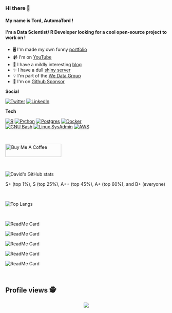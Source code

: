 ### Hi there 👋 
#### My name is Tord, AutomaTord ! 
#### I'm a Data Scientist/ R Developer looking for a cool open-source project to work on !

- 🖥️  I'm made my own funny [portfolio](https://david-munoztord.com/)
- 📹  I'm on [YouTube](https://www.youtube.com/channel/UCGktdbvbc_H-JEkYYTvwRVw)
- 📝  I have a mildly interesting [blog](https://we-data.netlify.app/)
- ✨  I have a dull [shiny server](https://munoztd0.shinyapps.io/DbViewer/)
- 💡  I'm part of the [We Data Group](https://wedata.ch/)
- 💖  I'm on [Github Sponsor](https://github.com/sponsors/munoztd0)

__Social__

[![Twitter](https://img.shields.io/twitter/url?color=%231DA1F2&label=follow&logo=twitter&logoColor=%231DA1F2&style=flat-square&url=https://twitter.com/tord_munoz)](https://twitter.com/tord_munoz)
[![LinkedIn](https://img.shields.io/twitter/url?color=%230072b1&label=connect&logo=linkedin&logoColor=%230072b1&style=flat-square&url=https://www.linkedin.com/in/david-munoz-tord-409639150/)](https://www.linkedin.com/in/david-munoz-tord-409639150/)



__Tech__

[![R](https://img.shields.io/badge/-programming-black?style=flat-square&logo=r&link=https://github.com/munoztd0/)](https://github.com/munoztd0/)
[![Python](https://img.shields.io/badge/-programming-black?style=flat-square&logo=python&link=https://github.com/munoztd0/)](https://github.com/munoztd0/)
[![Postgres](https://img.shields.io/badge/-PostgreSQL-black?style=flat-square&logo=postgresql&link=https://github.com/munoztd0/)](https://github.com/munoztd0/)
[![Docker](https://img.shields.io/badge/-Docker-black?style=flat-square&logo=docker&link=https://hub.docker.com/u/dmunoztord)](https://hub.docker.com/u/dmunoztord)
<br/>
[![GNU Bash](https://img.shields.io/badge/GNU%20Bash-4EAA25?logo=gnubash&logoColor=fff&style=for-the-badge)](https://github.com/munoztd0/)
[![Linux SysAdmin](https://img.shields.io/badge/Linux-FCC624?logo=linux&logoColor=000&style=for-the-badge)](https://github.com/munoztd0/)
[![AWS](https://img.shields.io/badge/Amazon%20AWS-232F3E.svg?style=for-the-badge&logo=Amazon-AWS&logoColor=white)](https://github.com/munoztd0/)

<br/>

<a href="https://www.buymeacoffee.com/munoztd0" target="_blank"><img src="https://cdn.buymeacoffee.com/buttons/default-orange.png" alt="Buy Me A Coffee" height="41" width="174"></a>
<br/>

<br/>

![David's GitHub stats](https://github-readme-stats-sigma-five.vercel.app/api?username=munoztd0&show_icons=true&theme=radical)

S+ (top 1%), S (top 25%), A++ (top 45%), A+ (top 60%), and B+ (everyone)

<br/>

![Top Langs](https://github-readme-stats-sigma-five.vercel.app/api/top-langs/?username=munoztd0&show_icons=true&theme=radical&hide=MATLAB,javascript,html,tex,css,scss,less)

<br/>

![ReadMe Card](https://github-readme-stats-sigma-five.vercel.app/api/pin/?username=JohnCoene&repo=echarts4r&theme=dracula)

![ReadMe Card](https://github-readme-stats-sigma-five.vercel.app/api/pin/?username=JohnCoene&repo=firebase&theme=dracula)

![ReadMe Card](https://github-readme-stats-sigma-five.vercel.app/api/pin/?username=munoztd0&repo=DbVieweR&theme=dracula)

![ReadMe Card](https://github-readme-stats-sigma-five.vercel.app/api/pin/?username=CCS-Lab&repo=hBayesDM&theme=dracula)

![ReadMe Card](https://github-readme-stats-sigma-five.vercel.app/api/pin/?username=munoztd0&repo=shiny-usage-monitor&theme=dracula)

<br/>

 ## Profile views :detective: <br>
 <p align="center"> 
   <img alingn="center" src="https://profile-counter.glitch.me/munoztd0/count.svg" />
 </p>
